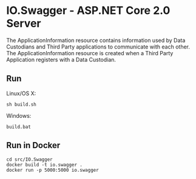 # IO.Swagger - ASP.NET Core 2.0 Server

The ApplicationInformation resource contains information used by Data Custodians and Third Party applications to communicate with each other.  The ApplicationInformation resource is created when a Third Party Application registers with a Data Custodian.

## Run

Linux/OS X:

```
sh build.sh
```

Windows:

```
build.bat
```

## Run in Docker

```
cd src/IO.Swagger
docker build -t io.swagger .
docker run -p 5000:5000 io.swagger
```
